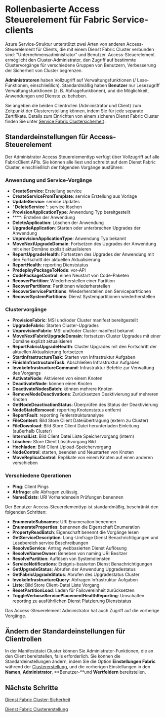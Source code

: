 
<properties
   pageTitle="Dienst Fabric Clustersicherheit: Clientrollen | Microsoft Azure"
   description="In diesem Artikel werden die zwei Clientrollen und die zugehörigen Berechtigungen zur Verfügung gestellt, die die Rollen."
   services="service-fabric"
   documentationCenter=".net"
   authors="mani-ramaswamy"
   manager="coreysa"
   editor=""/>

<tags
   ms.service="service-fabric"
   ms.devlang="dotnet"
   ms.topic="article"
   ms.tgt_pltfrm="NA"
   ms.workload="NA"
   ms.date="09/14/2016"
   ms.author="subramar"/>



# <a name="role-based-access-control-for-service-fabric-clients"></a>Rollenbasierte Access Steuerelement für Fabric Service-clients

Azure Service-Struktur unterstützt zwei Arten von anderen Access-Steuerelement für Clients, die mit einem Dienst Fabric Cluster verbunden sind: "Unternehmensadministrator" und Benutzer. Access-Steuerelement ermöglicht den Cluster-Administrator, den Zugriff auf bestimmte Clustervorgänge für verschiedene Gruppen von Benutzern, Verbesserung der Sicherheit von Cluster begrenzen.  

**Administratoren** haben Vollzugriff auf Verwaltungsfunktionen (/ Lese-Funktionen, einschließlich). Standardmäßig haben **Benutzer** nur Lesezugriff Verwaltungsfunktionen (z. B. Abfragefunktionen), und die Möglichkeit, Anwendungen und Dienste zu beheben.

Sie angeben die beiden Clientrollen (Administrator und Client) zum Zeitpunkt der Clustererstellung können, indem Sie für jede separate Zertifikate. Details zum Einrichten von einem sicheren Dienst Fabric Cluster finden Sie unter [Service Fabric Clustersicherheit](service-fabric-cluster-security.md) .


## <a name="default-access-control-settings"></a>Standardeinstellungen für Access-Steuerelement


Der Administrator Access Steuerelementtyp verfügt über Vollzugriff auf alle FabricClient APIs. Sie können alle liest und schreibt auf dem Dienst Fabric Cluster, einschließlich der folgenden Vorgänge ausführen:


### <a name="application-and-service-operations"></a>Anwendung und Service-Vorgänge
* **CreateService**: Erstellung service                           
* **CreateServiceFromTemplate**: service Erstellung aus Vorlage                             
* **UpdateService**: service Updates                            
* **' DeleteService '**: service löschen                           
* **ProvisionApplicationType**: Anwendung Typ bereitgestellt                           
* ****: Erstellen der Anwendung                               
* **DeleteApplication**: Löschen der Anwendung                           
* **UpgradeApplication**: Starten oder unterbrechen Upgrades der Anwendung                             
* **UnprovisionApplicationType**: Anwendung Typ bekannt                           
* **MoveNextUpgradeDomain**: Fortsetzen des Upgrades der Anwendung mit einer Domäne explizit aktualisieren                           
* **ReportUpgradeHealth**: Fortsetzen des Upgrades der Anwendung mit den Fortschritt der aktuellen Aktualisierung                          
* **ReportHealth**: reporting Dienststatus                            
* **PredeployPackageToNode**: vor-API                         
* **CodePackageControl**: einen Neustart von Code-Paketen                          
* **RecoverPartition**: Wiederherstellen einer Partition                          
* **RecoverPartitions**: Partitionen wiederherstellen                          
* **RecoverServicePartitions**: Wiederherstellen den Servicepartitionen                           
* **RecoverSystemPartitions**: Dienst Systempartitionen wiederherstellen                             


### <a name="cluster-operations"></a>Clustervorgänge
* **ProvisionFabric**: MSI und/oder Cluster manifest bereitgestellt                             
* **UpgradeFabric**: Starten Cluster-Upgrades                          
* **UnprovisionFabric**: MSI und/oder Cluster manifest bekannt                         
* **MoveNextFabricUpgradeDomain**: fortsetzen Cluster Upgrades mit einer Domäne explizit aktualisieren                             
* **ReportFabricUpgradeHealth**: Cluster Upgrades mit den Fortschritt der aktuellen Aktualisierung fortsetzen                            
* **StartInfrastructureTask**: Starten von Infrastruktur Aufgaben                            
* **FinishInfrastructureTask**: Abschließen Infrastruktur Aufgaben                          
* **InvokeInfrastructureCommand**: Infrastruktur Befehle zur Verwaltung des Vorgangs                              
* **ActivateNode**: Aktivieren von einem Knoten                           
* **DeactivateNode**: können einen Knoten                           
* **DeactivateNodesBatch**: können mehrere Knoten                             
* **RemoveNodeDeactivations**: Zurücksetzen Deaktivierung auf mehreren Knoten                             
* **GetNodeDeactivationStatus**: Überprüfen des Status der Deaktivierung                           
* **NodeStateRemoved**: reporting Knotenstatus entfernt                            
* **ReportFault**: reporting Fehlerstrukturanalyse                          
* **FileContent**: Bild Store Client Dateiübertragung (extern zu Cluster)                           
* **FileDownload**: Bild Store Client Datei herunterladen Einleitung (außerhalb Cluster)                           
* **InternalList**: Bild Client Datei Liste Speichervorgang (intern)                           
* **Löschen**: Store Client Löschvorgang Bild                           
* **Hochladen**: Bild Client Upload-Speichervorgang                           
* **NodeControl**: starten, beenden und Neustarten von Knoten                             
* **MoveReplicaControl**: Replikate von einem Knoten auf einen anderen verschieben                          

### <a name="miscellaneous-operations"></a>Verschiedene Operationen
* **Ping**: Client Pings                            
* **Abfrage**: alle Abfragen zulässig.
* **NameExists**: URI Vorhandensein Prüfungen benennen                           



Der Benutzer Access-Steuerelementtyp ist standardmäßig, beschränkt den folgenden Schritten: 

* **EnumerateSubnames**: URI Enumeration benennen                             
* **EnumerateProperties**: benennen die Eigenschaft Enumeration                          
* **PropertyReadBatch**: Eigenschaft benennt die Vorgänge lesen                            
* **GetServiceDescription**: Long-Umfrage Dienst Benachrichtigungen und Lesebereich service Beschreibungen                           
* **ResolveService**: Antrag webbasierten Dienst Auflösung                            
* **ResolveNameOwner**: Beheben von naming URI Besitzer                          
* **ResolvePartition**: Auflösen von Systemdiensten                           
* **ServiceNotifications**: Ereignis-basierten Dienst Benachrichtigungen                           
* **GetUpgradeStatus**: Abrufen der Anwendung Upgradestatus                          
* **GetFabricUpgradeStatus**: Abrufen des Upgradestatus Cluster                            
* **InvokeInfrastructureQuery**: Abfragen Infrastruktur Aufgaben                          
* **Liste**: Bild Store Client-Datei Liste Vorgang                          
* **ResetPartitionLoad**: Laden für Failovereinheit zurücksetzen                            
* **ToggleVerboseServicePlacementHealthReporting**: Umschalten reporting zu ausführlichen Dienst Platzierung Dienststatus                             

Das Access-Steuerelement Administrator hat auch Zugriff auf die vorherige Vorgänge.

## <a name="changing-default-settings-for-client-roles"></a>Ändern der Standardeinstellungen für Clientrollen

In der Manifestdatei Cluster können Sie Administrator-Funktionen, die an den Client bereitstellen, falls erforderlich. Sie können die Standardeinstellungen ändern, indem Sie die Option **Einstellungen Fabric** während der [Clustererstellung](service-fabric-cluster-creation-via-portal.md), und die vorherigen Einstellungen in den **Namen**, **Administrator**, **Benutzer-**und **Wertfeldern** bereitstellen.

## <a name="next-steps"></a>Nächste Schritte

[Dienst Fabric Cluster-Sicherheit](service-fabric-cluster-security.md)

[Dienst Fabric Clustererstellung](service-fabric-cluster-creation-via-portal.md)
